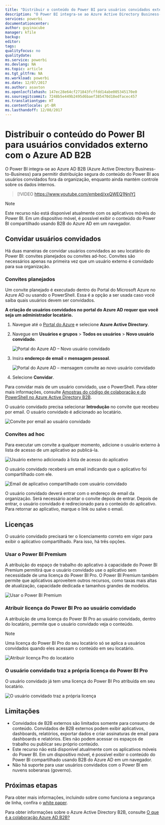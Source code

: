 ```yaml
---
title: "Distribuir o conteúdo do Power BI para usuários convidados externo com o Azure AD B2B"
description: "O Power BI integra-se ao Azure Active Directory Business-to-business (Azure AD B2B) para permitir distribuição segura do conteúdo do Power BI aos usuários convidados fora da organização."
services: powerbi
documentationcenter: 
author: guyinacube
manager: kfile
backup: 
editor: 
tags: 
qualityfocus: no
qualitydate: 
ms.service: powerbi
ms.devlang: NA
ms.topic: article
ms.tgt_pltfrm: NA
ms.workload: powerbi
ms.date: 12/07/2017
ms.author: asaxton
ms.openlocfilehash: 147ec28e64cf271843fcffdd14abe005345170e0
ms.sourcegitcommit: 7248b5e449b2495d6baef385470d18edfacec457
ms.translationtype: HT
ms.contentlocale: pt-BR
ms.lasthandoff: 12/08/2017
---
```

# <a name="distribute-power-bi-content-to-external-guest-users-with-azure-ad-b2b"></a>Distribuir o conteúdo do Power BI para usuários convidados externo com o Azure AD B2B

O Power BI integra-se ao Azure AD B2B (Azure Active Directory Business-to-Business) para permitir distribuição segura do conteúdo do Power BI aos usuários convidados fora da organização, enquanto ainda mantém controle sobre os dados internos.

> [!VIDEO https://www.youtube.com/embed/xxQWEQ1NnlY]

> [!NOTE]
> Este recurso não está disponível atualmente com os aplicativos móveis do Power BI. Em um dispositivo móvel, é possível exibir o conteúdo do Power BI compartilhado usando B2B do Azure AD em um navegador. 

## <a name="invite-guest-users"></a>Convidar usuários convidados

Há duas maneiras de convidar usuários convidados ao seu locatário do Power BI: convites planejados ou convites ad-hoc. Convites são necessários apenas na primeira vez que um usuário externo é convidado para sua organização.

### <a name="planned-invites"></a>Convites planejados

Um convite planejado é executado dentro do Portal do Microsoft Azure no Azure AD ou usando o PowerShell. Essa é a opção a ser usada caso você saiba quais usuários devem ser convidados. 

**A criação de usuários convidados no portal do Azure AD requer que você seja um administrador locatário.**

1. Navegue até o [Portal do Azure](https://portal.azure.com) e selecione **Azure Active Directory**.

2. Navegue em **Usuários e grupos** > **Todos os usuários** > **Novo usuário convidado**.

    ![Portal do Azure AD – Novo usuário convidado](media/service-admin-azure-ad-b2b/azuread-portal-new-guest-user.png)

3. Insira **endereço de email** e **mensagem pessoal**.

    ![Portal do Azure AD – mensagem convite ao novo usuário convidado](media/service-admin-azure-ad-b2b/azuread-portal-invite-message.png)

4. Selecione **Convidar**.

Para convidar mais de um usuário convidado, use o PowerShell. Para obter mais informações, consulte [Amostras do código de colaboração e do PowerShell no Azure Active Directory B2B](https://docs.microsoft.com/azure/active-directory/active-directory-b2b-code-samples).

O usuário convidado precisa selecionar **Introdução** no convite que recebeu por email. O usuário convidado é adicionado ao locatário.

![Convite por email ao usuário convidado](media/service-admin-azure-ad-b2b/guest-user-invite-email.png)

### <a name="ad-hoc-invites"></a>Convites ad hoc

Para executar um convite a qualquer momento, adicione o usuário externo à lista de acesso de um aplicativo ao publicá-la.

![Usuário externo adicionado à lista de acesso do aplicativo](media/service-admin-azure-ad-b2b/power-bi-app-access.png)

O usuário convidado receberá um email indicando que o aplicativo foi compartilhado com ele.

![Email de aplicativo compartilhado com usuário convidado](media/service-admin-azure-ad-b2b/guest-user-invite-email2.png)

O usuário convidado deverá entrar com o endereço de email da organização. Será necessário aceitar o convite depois de entrar. Depois de entrar, o usuário convidado é redirecionado para o conteúdo do aplicativo. Para retornar ao aplicativo, marque o link ou salve o email.

## <a name="licensing"></a>Licenças

O usuário convidado precisará ter o licenciamento correto em vigor para exibir o aplicativo compartilhado. Para isso, há três opções.

### <a name="use-power-bi-premium"></a>Usar o Power BI Premium

A atribuição do espaço de trabalho do aplicativo à capacidade do Power BI Premium permitirá que o usuário convidado use o aplicativo sem necessidade de uma licença do Power BI Pro. O Power BI Premium também permite que aplicativos aproveitem outros recursos, como taxas mais altas de atualização, capacidade dedicada e tamanhos grandes de modelos.

![Usar o Power BI Premium](media/service-admin-azure-ad-b2b/license-approach1.png)

### <a name="assign-power-bi-pro-license-to-guest-user"></a>Atribuir licença do Power BI Pro ao usuário convidado

A atribuição de uma licença do Power BI Pro ao usuário convidado, dentro do locatário, permite que o usuário convidado veja o conteúdo.

> [!NOTE]
> Uma licença do Power BI Pro do seu locatário só se aplica a usuários convidados quando eles acessam o conteúdo em seu locatário.

![Atribuir licença Pro do locatário](media/service-admin-azure-ad-b2b/license-approach2.png)

### <a name="guest-user-brings-their-own-power-bi-pro-license"></a>O usuário convidado traz a própria licença do Power BI Pro

O usuário convidado já tem uma licença do Power BI Pro atribuída em seu locatário.

![O usuário convidado traz a própria licença](media/service-admin-azure-ad-b2b/license-approach3.png)

## <a name="limitations"></a>Limitações

* Convidados de B2B externos são limitados somente para consumo de conteúdo. Convidados de B2B externos podem exibir aplicativos, dashboards, relatórios, exportar dados e criar assinaturas de email para dashboards e relatórios. Eles não podem acessar os espaços de trabalho ou publicar seu próprio conteúdo.
* Este recurso não está disponível atualmente com os aplicativos móveis do Power BI. Em um dispositivo móvel, é possível exibir o conteúdo do Power BI compartilhado usando B2B do Azure AD em um navegador.
* Não há suporte para usar usuários convidados com o Power BI em nuvens soberanas (governo).

## <a name="next-steps"></a>Próximas etapas

Para obter mais informações, incluindo sobre como funciona a segurança de linha, confira o [white paper](https://aka.ms/powerbi-b2b-whitepaper).

Para obter informações sobre o Azure Active Directory B2B, consulte [O que é a colaboração Azure AD B2B?](https://docs.microsoft.com/azure/active-directory/active-directory-b2b-what-is-azure-ad-b2b)